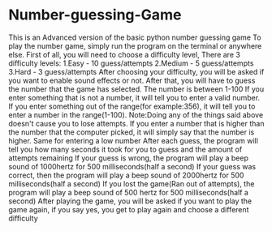 # Number-guessing-Game
This is an Advanced version of the basic python number guessing game
To play the number game, simply run the program on the terminal or anywhere else.
First of all, you will need to choose a difficulty level,
There are 3 difficulty levels:
    1.Easy - 10 guess/attempts
    2.Medium - 5 guess/attempts
    3.Hard - 3 guess/attempts
After choosing your difficulty, you will be asked if you want to enable sound effects or not.
After that, you will have to guess the number that the game has selected.
The number is between 1-100
If you enter something that is not a number, it will tell you to enter a valid number.
If you enter something out of the range(for example:356), it will tell you to enter a number in the range(1-100).
Note:Doing any of the things said above doesn't cause you to lose attempts.
If you enter a number that is higher than the number that the computer picked, it will simply say that the number is higher.
Same for entering a low number
After each guess, the program will tell you how many seconds it took for you to guess and the amount of attempts remaining
If your guess is wrong, the program will play a beep sound of 1000hertz for 500 milliseconds(half a second)
If your guess was correct, then the program will play a beep sound of 2000hertz for 500 milliseconds(half a second)
If you lost the game(Ran out of attempts), the program will play a beep sound of 500 hertz for 500 milliseconds(half a second)
After playing the game, you will be asked if you want to play the game again, if you say yes, you get to play again and choose a different difficulty

